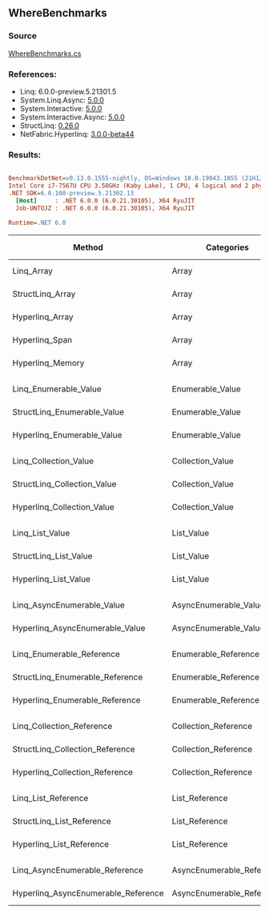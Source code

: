 ﻿## WhereBenchmarks

### Source
[WhereBenchmarks.cs](../NetFabric.Hyperlinq.Benchmarks/Benchmarks/WhereBenchmarks.cs)

### References:
- Linq: 6.0.0-preview.5.21301.5
- System.Linq.Async: [5.0.0](https://www.nuget.org/packages/System.Linq.Async/5.0.0)
- System.Interactive: [5.0.0](https://www.nuget.org/packages/System.Interactive/5.0.0)
- System.Interactive.Async: [5.0.0](https://www.nuget.org/packages/System.Interactive.Async/5.0.0)
- StructLinq: [0.26.0](https://www.nuget.org/packages/StructLinq/0.26.0)
- NetFabric.Hyperlinq: [3.0.0-beta44](https://www.nuget.org/packages/NetFabric.Hyperlinq/3.0.0-beta44)

### Results:
``` ini

BenchmarkDotNet=v0.13.0.1555-nightly, OS=Windows 10.0.19043.1055 (21H1/May2021Update)
Intel Core i7-7567U CPU 3.50GHz (Kaby Lake), 1 CPU, 4 logical and 2 physical cores
.NET SDK=6.0.100-preview.5.21302.13
  [Host]     : .NET 6.0.0 (6.0.21.30105), X64 RyuJIT
  Job-UNTOJZ : .NET 6.0.0 (6.0.21.30105), X64 RyuJIT

Runtime=.NET 6.0  

```
|                              Method |                Categories | Count |       Mean |    Error |   StdDev | Ratio |  Gen 0 | Gen 1 | Gen 2 | Allocated |
|------------------------------------ |-------------------------- |------ |-----------:|---------:|---------:|------:|-------:|------:|------:|----------:|
|                          Linq_Array |                     Array |   100 |   472.6 ns |  3.25 ns |  2.71 ns |  1.00 | 0.0229 |     - |     - |      48 B |
|                    StructLinq_Array |                     Array |   100 |   284.5 ns |  5.02 ns |  4.70 ns |  0.60 |      - |     - |     - |         - |
|                     Hyperlinq_Array |                     Array |   100 |   456.0 ns |  2.66 ns |  2.49 ns |  0.97 |      - |     - |     - |         - |
|                      Hyperlinq_Span |                     Array |   100 |   275.9 ns |  3.54 ns |  3.32 ns |  0.58 |      - |     - |     - |         - |
|                    Hyperlinq_Memory |                     Array |   100 |   293.9 ns |  3.16 ns |  2.80 ns |  0.62 |      - |     - |     - |         - |
|                                     |                           |       |            |          |          |       |        |       |       |           |
|               Linq_Enumerable_Value |          Enumerable_Value |   100 | 1,360.8 ns | 11.11 ns |  9.85 ns |  1.00 | 0.0420 |     - |     - |      88 B |
|         StructLinq_Enumerable_Value |          Enumerable_Value |   100 | 1,245.3 ns |  4.40 ns |  3.90 ns |  0.92 | 0.0153 |     - |     - |      32 B |
|          Hyperlinq_Enumerable_Value |          Enumerable_Value |   100 |   317.4 ns |  3.56 ns |  3.15 ns |  0.23 |      - |     - |     - |         - |
|                                     |                           |       |            |          |          |       |        |       |       |           |
|               Linq_Collection_Value |          Collection_Value |   100 | 1,351.8 ns |  5.37 ns |  4.76 ns |  1.00 | 0.0420 |     - |     - |      88 B |
|         StructLinq_Collection_Value |          Collection_Value |   100 | 1,266.1 ns |  6.69 ns |  5.93 ns |  0.94 | 0.0153 |     - |     - |      32 B |
|          Hyperlinq_Collection_Value |          Collection_Value |   100 |   262.3 ns |  2.27 ns |  2.01 ns |  0.19 |      - |     - |     - |         - |
|                                     |                           |       |            |          |          |       |        |       |       |           |
|                     Linq_List_Value |                List_Value |   100 | 1,355.8 ns |  7.63 ns |  7.14 ns |  1.00 | 0.0420 |     - |     - |      88 B |
|               StructLinq_List_Value |                List_Value |   100 |   647.4 ns |  4.18 ns |  3.70 ns |  0.48 |      - |     - |     - |         - |
|                Hyperlinq_List_Value |                List_Value |   100 | 1,209.3 ns |  6.51 ns |  5.43 ns |  0.89 | 0.0153 |     - |     - |      32 B |
|                                     |                           |       |            |          |          |       |        |       |       |           |
|          Linq_AsyncEnumerable_Value |     AsyncEnumerable_Value |   100 | 4,643.9 ns | 27.76 ns | 25.96 ns |  1.00 | 0.0458 |     - |     - |      96 B |
|     Hyperlinq_AsyncEnumerable_Value |     AsyncEnumerable_Value |   100 | 4,781.5 ns | 14.49 ns | 12.85 ns |  1.03 |      - |     - |     - |         - |
|                                     |                           |       |            |          |          |       |        |       |       |           |
|           Linq_Enumerable_Reference |      Enumerable_Reference |   100 | 1,311.4 ns |  5.54 ns |  4.91 ns |  1.00 | 0.0420 |     - |     - |      88 B |
|     StructLinq_Enumerable_Reference |      Enumerable_Reference |   100 | 1,241.9 ns |  8.64 ns |  7.66 ns |  0.95 | 0.0153 |     - |     - |      32 B |
|      Hyperlinq_Enumerable_Reference |      Enumerable_Reference |   100 | 1,213.4 ns |  5.06 ns |  4.74 ns |  0.93 | 0.0153 |     - |     - |      32 B |
|                                     |                           |       |            |          |          |       |        |       |       |           |
|           Linq_Collection_Reference |      Collection_Reference |   100 | 1,364.9 ns |  6.06 ns |  5.06 ns |  1.00 | 0.0420 |     - |     - |      88 B |
|     StructLinq_Collection_Reference |      Collection_Reference |   100 | 1,263.3 ns |  7.59 ns |  6.73 ns |  0.93 | 0.0153 |     - |     - |      32 B |
|      Hyperlinq_Collection_Reference |      Collection_Reference |   100 | 1,222.9 ns |  5.99 ns |  5.60 ns |  0.90 | 0.0153 |     - |     - |      32 B |
|                                     |                           |       |            |          |          |       |        |       |       |           |
|                 Linq_List_Reference |            List_Reference |   100 | 1,316.6 ns |  7.06 ns |  6.61 ns |  1.00 | 0.0420 |     - |     - |      88 B |
|           StructLinq_List_Reference |            List_Reference |   100 | 1,274.7 ns |  7.04 ns |  6.59 ns |  0.97 | 0.0153 |     - |     - |      32 B |
|            Hyperlinq_List_Reference |            List_Reference |   100 | 1,205.3 ns |  9.70 ns | 15.38 ns |  0.91 | 0.0153 |     - |     - |      32 B |
|                                     |                           |       |            |          |          |       |        |       |       |           |
|      Linq_AsyncEnumerable_Reference | AsyncEnumerable_Reference |   100 | 4,492.6 ns | 31.99 ns | 28.36 ns |  1.00 | 0.0458 |     - |     - |      96 B |
| Hyperlinq_AsyncEnumerable_Reference | AsyncEnumerable_Reference |   100 | 4,754.4 ns | 17.22 ns | 16.11 ns |  1.06 | 0.0153 |     - |     - |      32 B |
